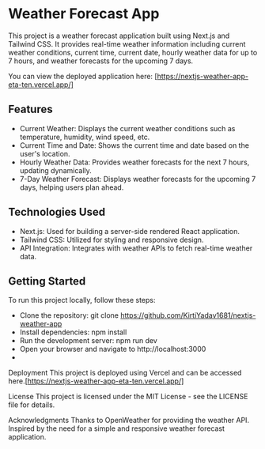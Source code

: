 # Weather Forecast App

This project is a weather forecast application built using Next.js and Tailwind CSS. It provides real-time weather information including current weather conditions, current time, current date, hourly weather data for up to 7 hours, and weather forecasts for the upcoming 7 days.

You can view the deployed application here: [https://nextjs-weather-app-eta-ten.vercel.app/]

## Features
- Current Weather: Displays the current weather conditions such as temperature, humidity, wind speed, etc.
- Current Time and Date: Shows the current time and date based on the user's location.
- Hourly Weather Data: Provides weather forecasts for the next 7 hours, updating dynamically.
- 7-Day Weather Forecast: Displays weather forecasts for the upcoming 7 days, helping users plan ahead.
  
## Technologies Used
- Next.js: Used for building a server-side rendered React application.
- Tailwind CSS: Utilized for styling and responsive design.
- API Integration: Integrates with weather APIs to fetch real-time weather data.

## Getting Started
To run this project locally, follow these steps:

- Clone the repository: git clone https://github.com/KirtiYadav1681/nextjs-weather-app
- Install dependencies: npm install
- Run the development server: npm run dev
- Open your browser and navigate to http://localhost:3000
- 
Deployment
This project is deployed using Vercel and can be accessed here.[https://nextjs-weather-app-eta-ten.vercel.app/]

License
This project is licensed under the MIT License - see the LICENSE file for details.

Acknowledgments
Thanks to OpenWeather for providing the weather API.
Inspired by the need for a simple and responsive weather forecast application.
